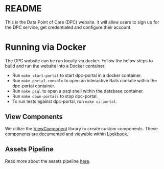# README

This is the Data Point of Care (DPC) website. It will allow users to sign up for the DPC service, get credentialed and configure their account.

# Running via Docker

The DPC website can be run locally via docker. Follow the below steps to build and run the website into a Docker container.

-   Run `make start-portal` to start dpc-portal in a docker container.
-   Run `make portal-console` to open an interactive Rails console within the dpc-portal container.
-   Run `make psql` to open a psql shell within the database container.
-   Run `make down-portals` to stop dpc-portal.
-   To run tests against dpc-portal, run `make ci-portal`.

## View Components

We utilize the [ViewComponent](https://viewcomponent.org/) library to create custom components. These components are documented and viewable within [Lookbook](http://localhost:3100/portal/lookbook).

## Assets Pipeline

Read more about the assets pipeline [here](/docs/portal/assets-pipeline.md).
